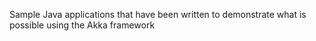 Sample Java applications that have been written to demonstrate what is possible using the Akka framework

